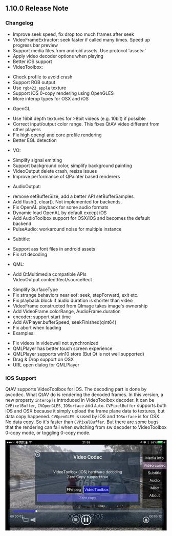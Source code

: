 ## 1.10.0 Release Note

### Changelog
- Improve seek speed, fix drop too much frames after seek
- VideoFrameExtractor: seek faster if called many times. Speed up progress bar preview
- Support media files from android assets. Use protocol 'assets:'
- Apply video decoder options when playing
- Better iOS support
- VideoToolbox:
 * Check profile to avoid crash
 * Support RGB output
 * Use `rgb422_apple` texture
 * Support iOS 0-copy rendering using OpenGLES
 * More interop types for OSX and iOS
- OpenGL
 * Use 16bit depth textures for >8bit videos (e.g. 10bit) if possible
 * Correct input/output color range. This fixes QtAV video different from other players
 * Fix high opengl and core profile rendering
 * Better EGL detection
- VO:
 * Simplify signal emitting
 * Support background color, simplify background painting
 * VideoOutput delete crash, resize issues
 * Improve performance of QPainter based renderers
- AudioOutput:
 * remove setBufferSize, add a better API setBufferSamples
 * Add flush(), clear(). Not implemented for backends.
 * Fix OpenAL playback for some audio formats
 * Dynamic load OpenAL by default except iOS
 * Add AudioToolbox support for OSX/iOS and becomes the default backend
 * PulseAudio: workaround noise for multiple instance
- Subtitle:
 * Support ass font files in android assets
 * Fix srt decoding
- QML:
 * Add QtMultimedia compatible APIs VideoOutput.contentRect/sourceRect
- Simplify SurfaceType
- Fix strange behaviors near eof: seek, stepForward, exit etc.
- Fix playback block if audio duration is shorter than video
- VideoFrame constructed from QImage takes image's ownership
- Add VideoFrame.colorRange, AudioFrame.duration
- encoder: support start time
- Add AVPlayer.bufferSpeed, seekFinished(qint64)
- Fix abort when loading
- Examples:
 * Fix videos in videowall not synchronized
 * QMLPlayer has better touch screen experience
 * QMLPlayer supports win10 store (But Qt is not well supported)
 * Drag & Drop support on OSX
 * URL open dialog for QMLPlayer

### iOS Support

QtAV supports VideoToolbox for iOS. The decoding part is done by avcodec. What QtAV do is rendering the decoded frames. In this version, a new property `interop` is introduced in VideoToolbox decoder. It can be `CVPixelBuffer`, `CVOpenGLES`, `IOSurface` and `Auto`. `CVPixelBuffer` supports both iOS and OSX because it simply upload the frame plane data to textures, but data copy happened. `CVOpenGLES` is used by iOS and `IOSurface` is for OSX. No data copy. So it's faster than `CVPixelBuffer`. But there are some bugs that the rendering can fail when switching from sw decoder to VideoToolbox 0-copy mode, or toggling 0-copy mode.

![](../screenshots/QtAV-iOS-VideoToolbox.jpg)

